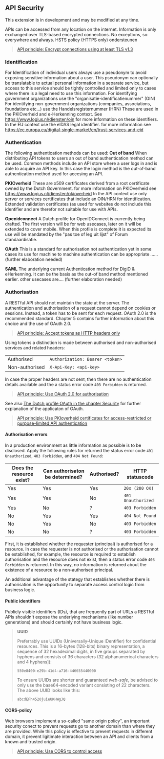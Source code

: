 ## API Security

<p class='warning'>This extension is in development and may be modified at any time.</p>

APIs can be accessed from any location on the internet. Information is only exchanged over TLS-based encrypted connections. No exceptions, so everywhere and always. HSTS policy (HTTPS only) ondersteunen

> [API principle: Encrypt connections using at least TLS v1.3](#api-11)

### Identification

For Identification of individual users always use a pseudonym to avoid exposing sensitive information about a user. 
This pseudonym can optionally be translatable to actual personal information in a separate service, but access to this service should be tightly controlled and limited only to cases where there is a legal need to use this information.
For identifying government organizations use the "organisatie-identificatienummer" (OIN)
For identifying non-government organizations (companies, associations, foundations etc...) use the Handelsregisternummer (HRN)
These are used in the PKIOverheid and e-Herkenning context. See https://www.logius.nl/diensten/oin for more information on these identifiers.
In the EU context use the eIDAS legal identifier. for more information see https://ec.europa.eu/digital-single-market/en/trust-services-and-eid

### Authentication
The following authentication methods can be used:
**Out of band** 
When distributing API tokens to users an out of band authentication method can be used. Common methods include an API store where a user logs in and is able to acquire an API key. In this case the login method is the out-of-band authentication method used for accesing an API.

**PKIOverheid**
These are x509 certificates derived from a root certificate owned by the Dutch Government. for more information on PKIOverheid see https://www.logius.nl/diensten/pkioverheid
In the API context use only server or services certificates that include an OIN/HRN for identification. Extended validation certificates (as used for websites do not include this identifier and are therefor not suitable for use with APIs. 

**Openidconnect**
A Dutch profile for OpenIDConnect is currently being drafted. The first version will be for web usecases, later on it will be extended to cover mobile. When this profile is complete it is expected its use will be mandated by the "pas toe of leg uit lijst" of Forum standaardisatie. 

**OAuth**
This is a standard for authorisation not authentication yet in some cases its use for machine to machine authentication can be appropriate ...... (further elaboration needed)

**SAML**
The underlying current Authentication method for DigiD & eHerkenning. It can be the basis as the out-of band method mentioned earlier. other usecases are.... (further elaboration needed)

### Authorisation
A RESTful API should not maintain the state at the server. The authentication and authorisation of a request cannot depend on cookies or sessions. Instead, a token has to be sent for each request.  OAuth 2.0 is the recommended standard. Chapter 5 contains further information about this choice and the use of OAuth 2.0.

> [API principle: Accept tokens as HTTP headers only](#api-13)

Using tokens a distinction is made between authorised and non-authorised services and related headers:

|||
|-|-|
|Authorised|`Authorization: Bearer <token>`|
|Non-authorised|`X-Api-Key: <api-key>`|

In case the proper headers are not sent, then there are no authentication details available and the a status error code `403 Forbidden` is returned.

> [API principle: Use OAuth 2.0 for authorisation](#api-14)

See also [The Dutch profile OAuth in the chapter Security](#Security) for further explanation of the applicaton of OAuth.

> [API principle: Use PKIoverheid certificates for access-restricted or purpose-limited API authentication](#api-15)

#### Authorisation errors

In a production environment as little information as possible is to be disclosed. Apply the following rules for returned the status error code `401 Unauthorized`, `403 Forbidden`, and `404 Not Found`:

|Does the resource exist?|Can authorisaton be determined?|Authorised?|HTTP statuscode|
|-|-|-|-|
|Yes|Yes|Yes|`20x (200 OK)`|
|Yes|Yes|No|`401 Unauthorized`|
|Yes|No|?|`403 Forbidden`| 
|No|Yes|Yes|`404 Not Found`|
|No|Yes|No|`403 Forbidden`|
|No|No|?|`403 Forbidden`|

First, it is established whether the requester (principal) is authorised for a resource. In case the requester is not authorised or the authorisation cannot be established, for example, the resource is required to establish authorisation and the resource does not exist, then a status error code `403 Forbidden` is returned. In this way, no information is returned about the existence of a resource to a non-authorised principal.

An additional advantage of the stategy that establishes whether there is authorisation is the opportunity to separate access control logic from business logic.

#### Public identifiers

Publicly visible identifiers (IDs), that are frequently part of URLs a RESTful APIs shouldn't expose the underlying mechanisms (like number generations) and should certainly not have business logic.

> **UUID**
>
> Preferrably use UUIDs (Universally-Unique IDentifier) for confidential resources. This is a 16-bytes (128-bits) binary representation, a sequence of 32 hexadecimal digits, in five groups separated by hyphens and consists of 36 characters (32 alphanumerical characters and 4 hyphens]):
>
> `550e8400-e29b-41d4-a716-446655440000`
> 
> To ensure UUIDs are shorter and guaranteed *web-safe*, be advised to only use the base64-encoded variant consisting of 22 characters. The above UUID looks like this:
>
> `abcdEFh4520juieUKHWgJQ`


#### CORS-policy

Web browsers implement a so-called "same origin policy", an important security conect to prevent requests go to another domain than where they are provided. While this policy is effective to prevent requests in different domain, it prevent ligitimate interaction between an API and clients from a known and trusted origin.

> [API principle: Use CORS to control access](#api-50)